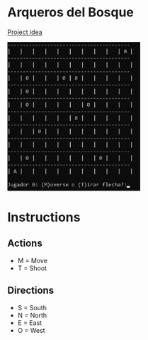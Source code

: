 # Arqueros del Bosque
[Project idea](https://github.com/system32uwu/ArquerosDelBosque/blob/master/Challenge.pdf)

<img src="https://raw.githubusercontent.com/system32uwu/ArquerosDelBosque/master/screenshot.png" width=300 />

# Instructions

## Actions
- M = Move
- T = Shoot

## Directions
- S = South
- N = North
- E = East
- O = West
